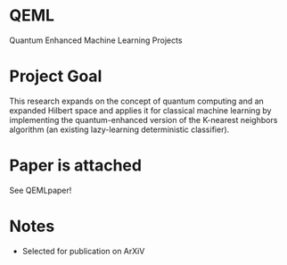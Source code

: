 # QEML
Quantum Enhanced Machine Learning Projects

# Project Goal

This research expands on the concept of quantum computing and an expanded Hilbert space and applies it for classical machine learning by implementing the quantum-enhanced version of the K-nearest neighbors algorithm (an existing lazy-learning deterministic classifier).


# Paper is attached

See QEMLpaper!


# Notes
- Selected for publication on ArXiV


